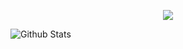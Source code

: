 <p align="center">
  <a href=""><img src="https://readme-typing-svg.herokuapp.com/?lines=%C2%A1Hola+a+todos!%F0%9F%91%8B;Mi+nombre+es+Maxi+Ferrioli...;Y+soy+desarrollador+web+Full-Stack.&font=Fira%20Code&center=true&width=500&height=100&color=881EFF&Center=true&size=25"></a>
  
</p><img src="https://raw.githubusercontent.com/bornmay/bornmay/Update/svg/Bottom.svg" alt="Github Stats" /></p>
